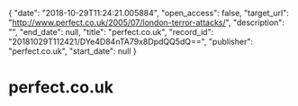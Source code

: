 {
  "date": "2018-10-29T11:24:21.005884", 
  "open_access": false, 
  "target_url": "http://www.perfect.co.uk/2005/07/london-terror-attacks/", 
  "description": "", 
  "end_date": null, 
  "title": "perfect.co.uk", 
  "record_id": "20181029T112421/DYe4D84nTA79x8DpdQQ5dQ==", 
  "publisher": "perfect.co.uk", 
  "start_date": null
}

# perfect.co.uk

